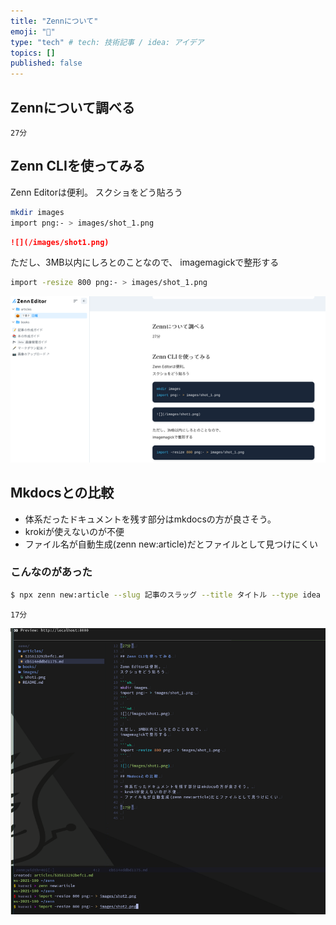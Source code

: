 ```yaml
---
title: "Zennについて"
emoji: "🎃"
type: "tech" # tech: 技術記事 / idea: アイデア
topics: []
published: false
---
```


## Zennについて調べる 


`27分`

## Zenn CLIを使ってみる

Zenn Editorは便利。
スクショをどう貼ろう

```sh
mkdir images
import png:- > images/shot_1.png 
```

```md
![](/images/shot1.png)
```

ただし、3MB以内にしろとのことなので、
imagemagickで整形する

```sh
import -resize 800 png:- > images/shot_1.png 
```

![](/images/shot1.png)

## Mkdocsとの比較

- 体系だったドキュメントを残す部分はmkdocsの方が良さそう。
- krokiが使えないのが不便
- ファイル名が自動生成(zenn new:article)だとファイルとして見つけにくい

### こんなのがあった

```bash
$ npx zenn new:article --slug 記事のスラッグ --title タイトル --type idea --emoji ✨
```

`17分`


![](/images/shot2.png)
